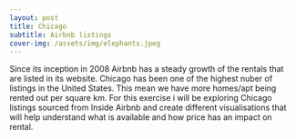 ```yaml
---
layout: post
title: Chicago
subtitle: Airbnb listings
cover-img: /assets/img/elephants.jpeg
---
```


Since its inception in 2008 Airbnb has a steady growth of the rentals that are listed in its website. Chicago has been one of the highest nuber of listings in the United States. This mean we have more homes/apt being rented out per square km. For this exercise i will be exploring Chicago listings sourced from Inside Airbnb and create different visualisations that will help understand what is available and how price has an impact on rental.
